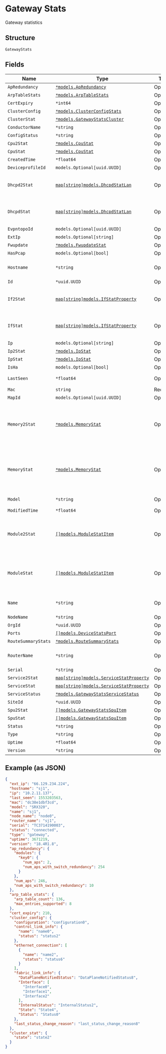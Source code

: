 
# Gateway Stats

Gateway statistics

## Structure

`GatewayStats`

## Fields

| Name | Type | Tags | Description |
|  --- | --- | --- | --- |
| `ApRedundancy` | [`*models.ApRedundancy`](../../doc/models/ap-redundancy.md) | Optional | - |
| `ArpTableStats` | [`*models.ArpTableStats`](../../doc/models/arp-table-stats.md) | Optional | - |
| `CertExpiry` | `*int64` | Optional | - |
| `ClusterConfig` | [`*models.ClusterConfigStats`](../../doc/models/cluster-config-stats.md) | Optional | - |
| `ClusterStat` | [`*models.GatewayStatsCluster`](../../doc/models/gateway-stats-cluster.md) | Optional | - |
| `ConductorName` | `*string` | Optional | - |
| `ConfigStatus` | `*string` | Optional | - |
| `Cpu2Stat` | [`*models.CpuStat`](../../doc/models/cpu-stat.md) | Optional | - |
| `CpuStat` | [`*models.CpuStat`](../../doc/models/cpu-stat.md) | Optional | - |
| `CreatedTime` | `*float64` | Optional | - |
| `DeviceprofileId` | `models.Optional[uuid.UUID]` | Optional | - |
| `Dhcpd2Stat` | [`map[string]models.DhcpdStatLan`](../../doc/models/dhcpd-stat-lan.md) | Optional | Property key is the network name |
| `DhcpdStat` | [`map[string]models.DhcpdStatLan`](../../doc/models/dhcpd-stat-lan.md) | Optional | Property key is the network name |
| `EvpntopoId` | `models.Optional[uuid.UUID]` | Optional | - |
| `ExtIp` | `models.Optional[string]` | Optional | IP address |
| `Fwupdate` | [`*models.FwupdateStat`](../../doc/models/fwupdate-stat.md) | Optional | - |
| `HasPcap` | `models.Optional[bool]` | Optional | - |
| `Hostname` | `*string` | Optional | hostname reported by the device |
| `Id` | `*uuid.UUID` | Optional | serial |
| `If2Stat` | [`map[string]models.IfStatProperty`](../../doc/models/if-stat-property.md) | Optional | Property key is the interface name |
| `IfStat` | [`map[string]models.IfStatProperty`](../../doc/models/if-stat-property.md) | Optional | Property key is the interface name |
| `Ip` | `models.Optional[string]` | Optional | IP address |
| `Ip2Stat` | [`*models.IpStat`](../../doc/models/ip-stat.md) | Optional | - |
| `IpStat` | [`*models.IpStat`](../../doc/models/ip-stat.md) | Optional | - |
| `IsHa` | `models.Optional[bool]` | Optional | - |
| `LastSeen` | `*float64` | Optional | last seen timestamp |
| `Mac` | `string` | Required | device mac |
| `MapId` | `models.Optional[uuid.UUID]` | Optional | serial |
| `Memory2Stat` | [`*models.MemoryStat`](../../doc/models/memory-stat.md) | Optional | memory usage stat (for virtual chassis, memory usage of master RE) |
| `MemoryStat` | [`*models.MemoryStat`](../../doc/models/memory-stat.md) | Optional | memory usage stat (for virtual chassis, memory usage of master RE) |
| `Model` | `*string` | Optional | device model |
| `ModifiedTime` | `*float64` | Optional | - |
| `Module2Stat` | [`[]models.ModuleStatItem`](../../doc/models/module-stat-item.md) | Optional | **Constraints**: *Minimum Items*: `1`, *Unique Items Required* |
| `ModuleStat` | [`[]models.ModuleStatItem`](../../doc/models/module-stat-item.md) | Optional | **Constraints**: *Minimum Items*: `1`, *Unique Items Required* |
| `Name` | `*string` | Optional | device name if configured |
| `NodeName` | `*string` | Optional | - |
| `OrgId` | `*uuid.UUID` | Optional | serial |
| `Ports` | [`[]models.DeviceStatsPort`](../../doc/models/device-stats-port.md) | Optional | - |
| `RouteSummaryStats` | [`*models.RouteSummaryStats`](../../doc/models/route-summary-stats.md) | Optional | - |
| `RouterName` | `*string` | Optional | device name if configured |
| `Serial` | `*string` | Optional | serial |
| `Service2Stat` | [`map[string]models.ServiceStatProperty`](../../doc/models/service-stat-property.md) | Optional | - |
| `ServiceStat` | [`map[string]models.ServiceStatProperty`](../../doc/models/service-stat-property.md) | Optional | - |
| `ServiceStatus` | [`*models.GatewayStatsServiceStatus`](../../doc/models/gateway-stats-service-status.md) | Optional | - |
| `SiteId` | `*uuid.UUID` | Optional | serial |
| `Spu2Stat` | [`[]models.GatewayStatsSpuItem`](../../doc/models/gateway-stats-spu-item.md) | Optional | - |
| `SpuStat` | [`[]models.GatewayStatsSpuItem`](../../doc/models/gateway-stats-spu-item.md) | Optional | - |
| `Status` | `*string` | Optional | - |
| `Type` | `*string` | Optional | - |
| `Uptime` | `*float64` | Optional | - |
| `Version` | `*string` | Optional | - |

## Example (as JSON)

```json
{
  "ext_ip": "66.129.234.224",
  "hostname": "sj1",
  "ip": "10.2.11.137",
  "last_seen": 1553203563,
  "mac": "dc38e1dbf3cd",
  "model": "SRX320",
  "name": "sj1",
  "node_name": "node0",
  "router_name": "sj1",
  "serial": "TC3714190003",
  "status": "connected",
  "type": "gateway",
  "uptime": 3671219,
  "version": "18.4R1.8",
  "ap_redundancy": {
    "modules": {
      "key0": {
        "num_aps": 2,
        "num_aps_with_switch_redundancy": 254
      }
    },
    "num_aps": 246,
    "num_aps_with_switch_redundancy": 10
  },
  "arp_table_stats": {
    "arp_table_count": 136,
    "max_entries_supported": 8
  },
  "cert_expiry": 210,
  "cluster_config": {
    "configuration": "configuration0",
    "control_link_info": {
      "name": "name0",
      "status": "status2"
    },
    "ethernet_connection": [
      {
        "name": "name2",
        "status": "status6"
      }
    ],
    "fabric_link_info": {
      "DataPlaneNotifiedStatus": "DataPlaneNotifiedStatus8",
      "Interface": [
        "Interface0",
        "Interface1",
        "Interface2"
      ],
      "InternalStatus": "InternalStatus2",
      "State": "State4",
      "Status": "Status0"
    },
    "last_status_change_reason": "last_status_change_reason8"
  },
  "cluster_stat": {
    "state": "state2"
  }
}
```

